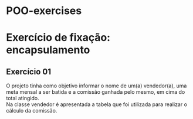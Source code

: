 # POO-exercises
<h1>Exercício de fixação: encapsulamento</h1>
<h2>Exercício 01</h2>
<p> O projeto tinha como objetivo informar o nome de um(a) vendedor(a), uma meta mensal a ser batida e a comissão ganhada pelo mesmo, em cima do total atingido. 
 <br>Na classe vendedor é apresentada a tabela que foi utilizada para realizar o cálculo da comissão.<p>


